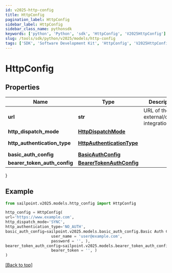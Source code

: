 ```yaml
---
id: v2025-http-config
title: HttpConfig
pagination_label: HttpConfig
sidebar_label: HttpConfig
sidebar_class_name: pythonsdk
keywords: ['python', 'Python', 'sdk', 'HttpConfig', 'V2025HttpConfig'] 
slug: /tools/sdk/python/v2025/models/http-config
tags: ['SDK', 'Software Development Kit', 'HttpConfig', 'V2025HttpConfig']
---
```


# HttpConfig


## Properties

Name | Type | Description | Notes
------------ | ------------- | ------------- | -------------
**url** | **str** | URL of the external/custom integration. | [required]
**http_dispatch_mode** | [**HttpDispatchMode**](http-dispatch-mode) |  | [required]
**http_authentication_type** | [**HttpAuthenticationType**](http-authentication-type) |  | [optional] [default to HttpAuthenticationType.NO_AUTH]
**basic_auth_config** | [**BasicAuthConfig**](basic-auth-config) |  | [optional] 
**bearer_token_auth_config** | [**BearerTokenAuthConfig**](bearer-token-auth-config) |  | [optional] 
}

## Example

```python
from sailpoint.v2025.models.http_config import HttpConfig

http_config = HttpConfig(
url='https://www.example.com',
http_dispatch_mode='SYNC',
http_authentication_type='NO_AUTH',
basic_auth_config=sailpoint.v2025.models.basic_auth_config.Basic Auth Config(
                    user_name = 'user@example.com', 
                    password = '', ),
bearer_token_auth_config=sailpoint.v2025.models.bearer_token_auth_config.Bearer Token Auth Config(
                    bearer_token = '', )
)

```
[[Back to top]](#) 

